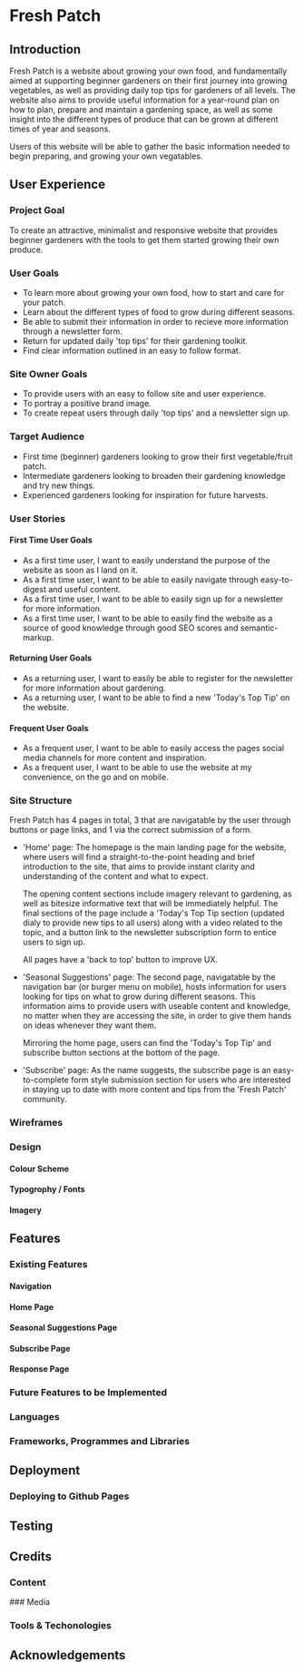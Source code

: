 # Fresh Patch

## Introduction

Fresh Patch is a website about growing your own food, and fundamentally aimed at supporting beginner gardeners on their first journey into growing vegetables, as well as providing daily top tips for gardeners of all levels. The website also aims to provide useful information for a year-round plan on how to plan, prepare and maintain a gardening space, as well as some insight into the different types of produce that can be grown at different times of year and seasons.

Users of this website will be able to gather the basic information needed to begin preparing, and growing your own vegatables.

## User Experience

### Project Goal

To create an attractive, minimalist and responsive website that provides beginner gardeners with the tools to get them started growing their own produce.

### User Goals

- To learn more about growing your own food, how to start and care for your patch.
- Learn about the different types of food to grow during different seasons.
- Be able to submit their information in order to recieve more information through a newsletter form.
- Return for updated daily 'top tips' for their gardening toolkit.
- Find clear information outlined in an easy to follow format.

### Site Owner Goals

- To provide users with an easy to follow site and user experience.
- To portray a positive brand image.
- To create repeat users through daily 'top tips' and a newsletter sign up.

### Target Audience

- First time (beginner) gardeners looking to grow their first vegetable/fruit patch.
- Intermediate gardeners looking to broaden their gardening knowledge and try new things.
- Experienced gardeners looking for inspiration for future harvests.

### User Stories

#### First Time User Goals

- As a first time user, I want to easily understand the purpose of the website as soon as I land on it.
- As a first time user, I want to be able to easily navigate through easy-to-digest and useful content.
- As a first time user, I want to be able to easily sign up for a newsletter for more information.
- As a first time user, I want to be able to easily find the website as a source of good knowledge through good SEO scores and semantic-markup.

#### Returning User Goals

- As a returning user, I want to easily be able to register for the newsletter for more information about gardening. 
- As a returning user, I want to be able to find a new 'Today's Top Tip' on the website.

#### Frequent User Goals

- As a frequent user, I want to be able to easily access the pages social media channels for more content and inspiration.
- As a frequent user, I want to be able to use the website at my convenience, on the go and on mobile.

### Site Structure

Fresh Patch has 4 pages in total, 3 that are navigatable by the user through buttons or page links, and 1 via the correct submission of a form.

- 'Home' page: 
    The homepage is the main landing page for the website, where users will find a straight-to-the-point heading and brief introduction to the site, that aims to provide instant clarity and understanding of the content and what to expect.

    The opening content sections include imagery relevant to gardening, as well as bitesize informative text that will be immediately helpful. The final sections of the page include a 'Today's Top Tip section (updated dialy to provide new tips to all users) along with a video related to the topic, and a button link to the newsletter subscription form to entice users to sign up.

    All pages have a 'back to top' button to improve UX.

- 'Seasonal Suggestions' page:
    The second page, navigatable by the navigation bar (or burger menu on mobile), hosts information for users looking for tips on what to grow during different seasons. This information aims to provide users with useable content and knowledge, no matter when they are accessing the site, in order to give them hands on ideas whenever they want them.

    Mirroring the home page, users can find the 'Today's Top Tip' and subscribe button sections at the bottom of the page.

- 'Subscribe' page:
    As the name suggests, the subscribe page is an easy-to-complete form style submission section for users who are interested in staying up to date with more content and tips from the 'Fresh Patch' community. 

### Wireframes

### Design

#### Colour Scheme

#### Typogrophy / Fonts

#### Imagery

## Features

### Existing Features

#### Navigation

#### Home Page

#### Seasonal Suggestions Page

#### Subscribe Page

#### Response Page

### Future Features to be Implemented

### Languages

### Frameworks, Programmes and Libraries

## Deployment

### Deploying to Github Pages

## Testing

## Credits

### Content 

### Media

### Tools & Techonologies

## Acknowledgements